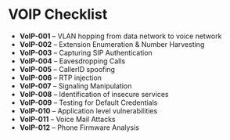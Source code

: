 # VOIP Checklist



* **VoIP-001** – VLAN hopping from data network to voice network
* **VoIP-002** – Extension Enumeration & Number Harvesting
* **VoIP-003** – Capturing SIP Authentication
* **VoIP-004** – Eavesdropping Calls
* **VoIP-005** – CallerID spoofing
* **VoIP-006** – RTP injection
* **VoIP-007** – Signaling Manipulation
* **VoIP-008** – Identification of insecure services
* **VoIP-009** – Testing for Default Credentials
* **VoIP-010** – Application level vulnerabilities
* **VoIP-011** – Voice Mail Attacks
* **VoIP-012** – Phone Firmware Analysis


